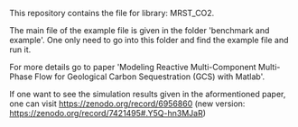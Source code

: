 This repository contains the file for library: MRST_CO2.

The main file of the example file is given in the folder 'benchmark and example'. 
One only need to go into this folder and find the example file and run it.

For more details go to paper 'Modeling Reactive Multi-Component Multi-Phase
Flow for Geological Carbon Sequestration (GCS) with  Matlab'.

If one want to see the simulation results given in the aformentioned paper, one can visit https://zenodo.org/record/6956860 (new version: https://zenodo.org/record/7421495#.Y5Q-hn3MJaR)
